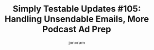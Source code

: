 ---
title: "Simply Testable Updates #105: Handling Unsendable Emails, More Podcast Ad Prep"
author: joncram
newsletter_meta:
    issue_number: 105th
    url: https://us5.campaign-archive2.com/?u=ac75e33d993d2b502e333ddd0&amp;id=4f2aa39e26
    highlights:
      - <a href="https://us5.campaign-archive2.com/?u=ac75e33d993d2b502e333ddd0&amp;id=4f2aa39e26#handling-unsendable-emails">Handling Unsendable Emails</a>
      - <a href="https://us5.campaign-archive2.com/?u=ac75e33d993d2b502e333ddd0&amp;id=4f2aa39e26#more-podcast-ad-prep">More Podcast Ad Prep</a>
    closing_sentence: Expect the next newsletter in a week from now on 10 September 2014
---